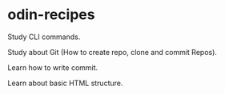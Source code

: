 # odin-recipes

Study CLI commands.

Study about Git (How to create repo, clone and commit Repos).

Learn how to write commit.

Learn about basic HTML structure.


